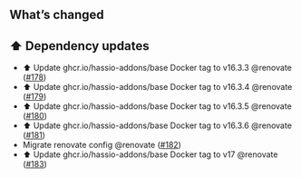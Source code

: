 ## What’s changed

## ⬆️ Dependency updates

- ⬆️ Update ghcr.io/hassio-addons/base Docker tag to v16.3.3 @renovate ([#178](https://github.com/hassio-addons/addon-chrony/pull/178))
- ⬆️ Update ghcr.io/hassio-addons/base Docker tag to v16.3.4 @renovate ([#179](https://github.com/hassio-addons/addon-chrony/pull/179))
- ⬆️ Update ghcr.io/hassio-addons/base Docker tag to v16.3.5 @renovate ([#180](https://github.com/hassio-addons/addon-chrony/pull/180))
- ⬆️ Update ghcr.io/hassio-addons/base Docker tag to v16.3.6 @renovate ([#181](https://github.com/hassio-addons/addon-chrony/pull/181))
- Migrate renovate config @renovate ([#182](https://github.com/hassio-addons/addon-chrony/pull/182))
- ⬆️ Update ghcr.io/hassio-addons/base Docker tag to v17 @renovate ([#183](https://github.com/hassio-addons/addon-chrony/pull/183))
